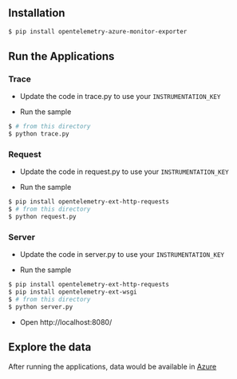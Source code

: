 
## Installation

```sh
$ pip install opentelemetry-azure-monitor-exporter
```

## Run the Applications

### Trace

* Update the code in trace.py to use your `INSTRUMENTATION_KEY`

* Run the sample

```sh
$ # from this directory
$ python trace.py
```

### Request

* Update the code in request.py to use your `INSTRUMENTATION_KEY`

* Run the sample

```sh
$ pip install opentelemetry-ext-http-requests
$ # from this directory
$ python request.py
```

### Server

* Update the code in server.py to use your `INSTRUMENTATION_KEY`

* Run the sample

```sh
$ pip install opentelemetry-ext-http-requests
$ pip install opentelemetry-ext-wsgi
$ # from this directory
$ python server.py
```

* Open http://localhost:8080/ 


## Explore the data

After running the applications, data would be available in [Azure](
https://docs.microsoft.com/en-us/azure/azure-monitor/app/app-insights-overview#where-do-i-see-my-telemetry)
